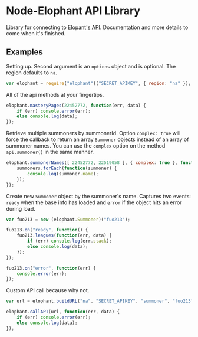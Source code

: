 # Node-Elophant API Library

Library for connecting to [Elopant's API](http://elophant.com/developers). Documentation and more details to come when it's finished.

## Examples

Setting up. Second argument is an `options` object and is optional. The region defaults to `na`.

``` js
var elophant = require("elophant")("SECRET_APIKEY", { region: "na" });
```

All of the api methods at your fingertips.

``` js
elophant.masteryPages(22452772, function(err, data) {
	if (err) console.error(err);
	else console.log(data);
});
```

Retrieve multiple summoners by summonerId. Option `complex: true` will force the callback to return an array `Summoner` objects instead of an array of summoner names. You can use the `complex` option on the method `api.summoner()` in the same manner.

``` js
elophant.summonerNames([ 22452772, 22519058 ], { complex: true }, function(err, summoners) {
	summoners.forEach(function(summoner) {
		console.log(summoner.name);
	});
});
```

Create new `Summoner` object by the summoner's name. Captures two events: `ready` when the base info has loaded and `error` if the object hits an error during load.

``` js
var fuo213 = new (elophant.Summoner)("fuo213");

fuo213.on("ready", function() {
	fuo213.leagues(function(err, data) {
		if (err) console.log(err.stack);
		else console.log(data);
	});
});

fuo213.on("error", function(err) {
	console.error(err);
});
```

Custom API call because why not.

``` js
var url = elophant.buildURL("na", "SECRET_APIKEY", "summoner", "fuo213");

elophant.callAPI(url, function(err, data) {
	if (err) console.error(err);
	else console.log(data);
});
```